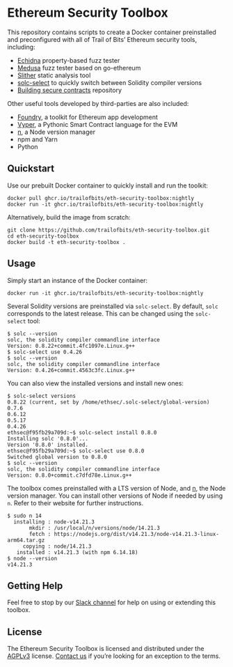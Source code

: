 # Ethereum Security Toolbox

This repository contains scripts to create a Docker container preinstalled and
preconfigured with all of Trail of Bits’ Ethereum security tools, including:

* [Echidna](https://github.com/crytic/echidna) property-based fuzz tester
* [Medusa](https://github.com/crytic/medusa) fuzz tester based on go-ethereum
* [Slither](https://github.com/crytic/slither) static analysis tool
* [solc-select](https://github.com/crytic/solc-select) to quickly switch between Solidity compiler versions
* [Building secure contracts](https://github.com/crytic/building-secure-contracts) repository

Other useful tools developed by third-parties are also included:

* [Foundry](https://github.com/foundry-rs/foundry), a toolkit for Ethereum app development
* [Vyper](https://github.com/vyperlang/vyper), a Pythonic Smart Contract language for the EVM
* [n](https://github.com/tj/n), a Node version manager
* npm and Yarn
* Python

## Quickstart

Use our prebuilt Docker container to quickly install and run the toolkit:

```shell
docker pull ghcr.io/trailofbits/eth-security-toolbox:nightly
docker run -it ghcr.io/trailofbits/eth-security-toolbox:nightly
```

Alternatively, build the image from scratch:

```shell
git clone https://github.com/trailofbits/eth-security-toolbox.git
cd eth-security-toolbox
docker build -t eth-security-toolbox .
```

## Usage

Simply start an instance of the Docker container:

```shell
docker run -it ghcr.io/trailofbits/eth-security-toolbox:nightly
```

Several Solidity versions are preinstalled via `solc-select`. By default, `solc`
corresponds to the latest release. This can be changed using the `solc-select`
tool:

```shell
$ solc --version
solc, the solidity compiler commandline interface
Version: 0.8.22+commit.4fc1097e.Linux.g++
$ solc-select use 0.4.26
$ solc --version
solc, the solidity compiler commandline interface
Version: 0.4.26+commit.4563c3fc.Linux.g++
```

You can also view the installed versions and install new ones:

```shell
$ solc-select versions
0.8.22 (current, set by /home/ethsec/.solc-select/global-version)
0.7.6
0.6.12
0.5.17
0.4.26
ethsec@f95fb29a709d:~$ solc-select install 0.8.0
Installing solc '0.8.0'...
Version '0.8.0' installed.
ethsec@f95fb29a709d:~$ solc-select use 0.8.0
Switched global version to 0.8.0
$ solc --version
solc, the solidity compiler commandline interface
Version: 0.8.0+commit.c7dfd78e.Linux.g++
```

The toolbox comes preinstalled with a LTS version of Node, and
[n](https://github.com/tj/n), the Node version manager. You can install other
versions of Node if needed by using `n`. Refer to their website for further
instructions.

```shell
$ sudo n 14
  installing : node-v14.21.3
       mkdir : /usr/local/n/versions/node/14.21.3
       fetch : https://nodejs.org/dist/v14.21.3/node-v14.21.3-linux-arm64.tar.gz
     copying : node/14.21.3
   installed : v14.21.3 (with npm 6.14.18)
$ node --version
v14.21.3
```

## Getting Help

Feel free to stop by our [Slack channel](https://slack.empirehacking.nyc/) for
help on using or extending this toolbox.

## License

The Ethereum Security Toolbox is licensed and distributed under the
[AGPLv3](LICENSE) license. [Contact us](mailto:opensource@trailofbits.com) if
you’re looking for an exception to the terms.
